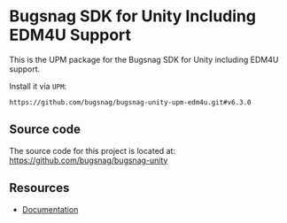 Bugsnag SDK for Unity Including EDM4U Support
===========

This is the UPM package for the Bugsnag SDK for Unity including EDM4U support.

Install it via `UPM`:
```
https://github.com/bugsnag/bugsnag-unity-upm-edm4u.git#v6.3.0
```

## Source code

The source code for this project is located at: https://github.com/bugsnag/bugsnag-unity

## Resources

* [Documentation](https://docs.bugsnag.com/platforms/unity/)
